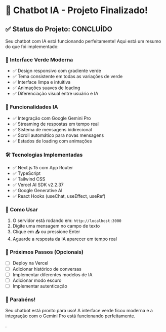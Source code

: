 # 🚀 Chatbot IA - Projeto Finalizado!

## ✅ Status do Projeto: CONCLUÍDO

Seu chatbot com IA está funcionando perfeitamente! Aqui está um resumo do que foi implementado:

### 🎨 Interface Verde Moderna
- ✅ Design responsivo com gradiente verde
- ✅ Tema consistente em todas as variações de verde
- ✅ Interface limpa e intuitiva
- ✅ Animações suaves de loading
- ✅ Diferenciação visual entre usuário e IA

### 🤖 Funcionalidades IA
- ✅ Integração com Google Gemini Pro
- ✅ Streaming de respostas em tempo real
- ✅ Sistema de mensagens bidirecional
- ✅ Scroll automático para novas mensagens
- ✅ Estados de loading com animações

### 🛠️ Tecnologias Implementadas
- ✅ Next.js 15 com App Router
- ✅ TypeScript
- ✅ Tailwind CSS
- ✅ Vercel AI SDK v2.2.37
- ✅ Google Generative AI
- ✅ React Hooks (useChat, useEffect, useRef)

### 📝 Como Usar
1. O servidor está rodando em: `http://localhost:3000`
2. Digite uma mensagem no campo de texto
3. Clique em 📤 ou pressione Enter
4. Aguarde a resposta da IA aparecer em tempo real

### 🔧 Próximos Passos (Opcionais)
- [ ] Deploy na Vercel
- [ ] Adicionar histórico de conversas
- [ ] Implementar diferentes modelos de IA
- [ ] Adicionar modo escuro
- [ ] Implementar autenticação

### 🎉 Parabéns!
Seu chatbot está pronto para uso! A interface verde ficou moderna e a integração com o Gemini Pro está funcionando perfeitamente.

.